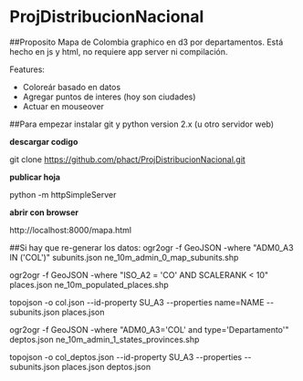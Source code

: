 ProjDistribucionNacional
========================

##Proposito
Mapa de Colombia graphico en d3 por departamentos. Está hecho en js y html, no requiere app server ni compilación.

Features:
 - Coloreár basado en datos
 - Agregar puntos de interes (hoy son ciudades)
 - Actuar en mouseover

##Para empezar
instalar git y python version 2.x (u otro servidor web)

**descargar codigo**

git clone https://github.com/phact/ProjDistribucionNacional.git

**publicar hoja**

python -m httpSimpleServer

**abrir con browser**

http://localhost:8000/mapa.html

##Si hay que re-generar los datos:
ogr2ogr   -f GeoJSON   -where "ADM0_A3 IN ('COL')"   subunits.json   ne_10m_admin_0_map_subunits.shp

ogr2ogr   -f GeoJSON   -where "ISO_A2 = 'CO' AND SCALERANK < 10"   places.json ne_10m_populated_places.shp

topojson   -o col.json   --id-property SU_A3   --properties name=NAME   --   subunits.json   places.json

ogr2ogr   -f GeoJSON  -where "ADM0_A3='COL' and type='Departamento'" deptos.json ne_10m_admin_1_states_provinces.shp

topojson   -o col_deptos.json    --id-property SU_A3  --properties  --   subunits.json   places.json  deptos.json
